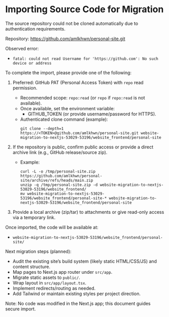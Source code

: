 # Importing Source Code for Migration

The source repository could not be cloned automatically due to authentication requirements.

Repository: https://github.com/amlkhwn/personal-site.git

Observed error:
- `fatal: could not read Username for 'https://github.com': No such device or address`

To complete the import, please provide one of the following:

1) Preferred: GitHub PAT (Personal Access Token) with `repo` read permission.
   - Recommended scope: `repo:read` (or `repo` if `repo:read` is not available).
   - Once available, set the environment variable:
     - GITHUB_TOKEN (or provide username/password for HTTPS).
   - Authenticated clone command (example):
     ```
     git clone --depth=1 https://<TOKEN>@github.com/amlkhwn/personal-site.git website-migration-to-nextjs-53029-53196/website_frontend/personal-site
     ```

2) If the repository is public, confirm public access or provide a direct archive link (e.g., GitHub release/source zip).
   - Example:
     ```
     curl -L -o /tmp/personal-site.zip https://github.com/amlkhwn/personal-site/archive/refs/heads/main.zip
     unzip -q /tmp/personal-site.zip -d website-migration-to-nextjs-53029-53196/website_frontend/
     mv website-migration-to-nextjs-53029-53196/website_frontend/personal-site-* website-migration-to-nextjs-53029-53196/website_frontend/personal-site
     ```

3) Provide a local archive (zip/tar) to attachments or give read-only access via a temporary link.

Once imported, the code will be available at:
- `website-migration-to-nextjs-53029-53196/website_frontend/personal-site/`

Next migration steps (planned):
- Audit the existing site’s build system (likely static HTML/CSS/JS) and content structure.
- Map pages to Next.js app router under `src/app`.
- Migrate static assets to `public/`.
- Wrap layout in `src/app/layout.tsx`.
- Implement redirects/routing as needed.
- Add Tailwind or maintain existing styles per project direction.

Note: No code was modified in the Next.js app; this document guides secure import.
